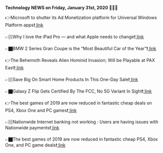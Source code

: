 <b>Technology NEWS on Friday, January 31st, 2020</b> 📡📡📡 

👉Microsoft to shutter its Ad Monetization platform for Universal Windows Platform apps❗️<a href='https://techblock.club/?p=2555'> link</a>

👉🏽Why I love the iPad Pro — and what Apple needs to change❗️<a href='https://techblock.club/?p=2557'> link</a>

👉🏿BMW 2 Series Gran Coupe is the “Most Beautiful Car of the Year”❗️<a href='https://techblock.club/?p=2559'> link</a>

👉The Behemoth Reveals Alien Hominid Invasion; Will be Playable at PAX East❗️<a href='https://techblock.club/?p=2561'> link</a>

👉🏽Save Big On Smart Home Products In This One-Day Sale❗️<a href='https://techblock.club/?p=2563'> link</a>

👉🏿Galaxy Z Flip Gets Certified By The FCC, No 5G Variant In Sight❗️<a href='https://techblock.club/?p=2565'> link</a>

👉The best games of 2019 are now reduced in fantastic cheap deals on PS4, Xbox One and PC games❗️<a href='https://techblock.club/?p=2567'> link</a>

👉🏽Nationwide Internet banking not working : Users are having issues with Nationwide payments❗️<a href='https://techblock.club/?p=2569'> link</a>

👉🏿The best games of 2019 are now reduced in fantastic cheap PS4, Xbox One, and PC game deals❗️<a href='https://techblock.club/?p=2571'> link</a>


